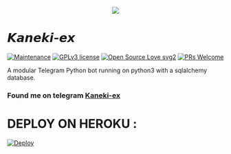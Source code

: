 <p align="center">
   <img src="https://telegra.ph/file/62eda517e422530e6e86a.jpg">
</p>

# 𝙆𝙖𝙣𝙚𝙠𝙞-𝙚𝙭
[![Maintenance](https://img.shields.io/badge/Maintained%3F-yes-green.svg)](https://GitHub.com/Naereen/StrapDown.js/graphs/commit-activity) [![GPLv3 license](https://img.shields.io/badge/License-GPLv3-blue.svg)](https://perso.crans.org/besson/LICENSE.html) [![Open Source Love svg2](https://badges.frapsoft.com/os/v2/open-source.svg?v=103)](https://github.com/ellerbrock/open-source-badges/) [![PRs Welcome](https://img.shields.io/badge/PRs-welcome-brightgreen.svg?style=flat-square)](https://makeapullrequest.com)

A modular Telegram Python bot running on python3 with a sqlalchemy database.

### Found me on telegram [Kaneki-ex](https://t.me/kanekiexbot)

# DEPLOY ON HEROKU :

[![Deploy](https://www.herokucdn.com/deploy/button.svg)](https://heroku.com/deploy?template=https://github.com/rizkyoye/Kaneki-robot/main)


